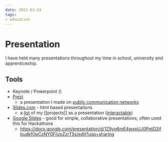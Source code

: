 ```yaml
---
date: 2021-03-24
tags:
- education
---
```


# Presentation
I have held many presentations throughout my time in school, university and apprenticeship.

## Tools

- Keynote / Powerpoint ()
- [Prezi](https://prezi.com/)
  - a presentation I made on [public communication networks](https://prezi.com/hypoef0d6u0d/)
- [Slides.com](https://slides.com) - html based presentations
  - a [list](https://slides.com/dennismuensterer/projects) of my [[projects]] as a presentation ([interactable](https://slides.com/dennismuensterer/projects#/2))
- [Google Slides](https://docs.google.com/presentation/) - good for simple, collaborative presentations, often used this for Hackathons
  - https://docs.google.com/presentation/d/1Z9yq6mE4wxpUJ0PetD2jfbudkfOeCzNY0FiUoZzrT5s/edit?usp=sharing
